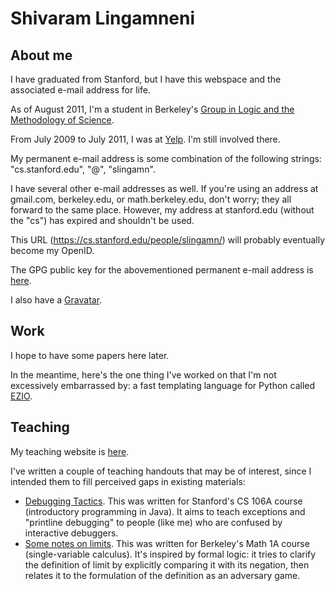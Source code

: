 Shivaram Lingamneni
===================

About me
--------

I have graduated from Stanford, but I have this webspace and the associated e-mail address for life.

As of August 2011, I'm a student in Berkeley's [Group in Logic and the Methodology of Science](http://logic.berkeley.edu).

From July 2009 to July 2011, I was at [Yelp](http://www.yelp.com). I'm still involved there.

My permanent e-mail address is some combination of the following strings: "cs.stanford.edu", "@", "slingamn".

I have several other e-mail addresses as well. If you're using an address at gmail.com, berkeley.edu, or math.berkeley.edu, don't worry; they all forward to the same place. However, my address at stanford.edu (without the "cs") has expired and shouldn't be used.

This URL (<https://cs.stanford.edu/people/slingamn/>) will probably eventually become my OpenID.

The GPG public key for the abovementioned permanent e-mail address is [here](https://cs.stanford.edu/people/slingamn/publickey.txt).

I also have a [Gravatar](http://gravatar.com/slingamn).

Work
----

I hope to have some papers here later.

In the meantime, here's the one thing I've worked on that I'm not excessively embarrassed by: a fast templating language for Python called [EZIO](http://github.com/Yelp/ezio/).

Teaching
--------

My teaching website is [here](http://math.berkeley.edu/~slingamn/).

I've written a couple of teaching handouts that may be of interest, since I intended them to fill perceived gaps in existing materials:

* [Debugging Tactics](36-debugging-tactics.pdf). This was written for Stanford's CS 106A course (introductory programming in Java). It aims to teach exceptions and "printline debugging" to people (like me) who are confused by interactive debuggers.
* [Some notes on limits](limits.pdf). This was written for Berkeley's Math 1A course (single-variable calculus). It's inspired by formal logic: it tries to clarify the definition of limit by explicitly comparing it with its negation, then relates it to the formulation of the definition as an adversary game.
